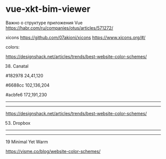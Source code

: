 # vue-xkt-bim-viewer


Важно о структуре приложения Vue
https://habr.com/ru/companies/otus/articles/571272/

xicons
https://github.com/07akioni/xicons
https://www.xicons.org/#/


colors:

https://designshack.net/articles/trends/best-website-color-schemes/

38. Canatal

#182978 24,41,120

#6688cc 102,136,204

#acbfe6    172,191,230

************************************************************
************************************************************
https://designshack.net/articles/trends/best-website-color-schemes/

53. Dropbox
************************************************************
************************************************************

19 Minimal Yet Warm

https://visme.co/blog/website-color-schemes/